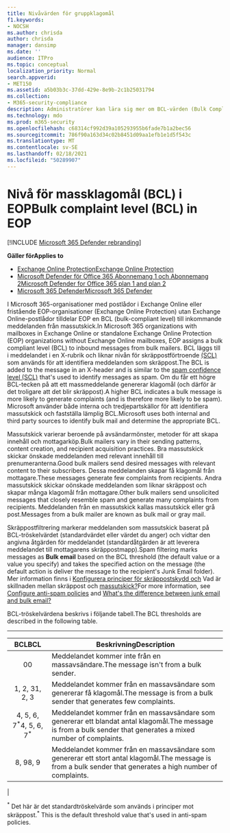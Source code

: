 ```yaml
---
title: Nivåvärden för gruppklagomål
f1.keywords:
- NOCSH
ms.author: chrisda
author: chrisda
manager: dansimp
ms.date: ''
audience: ITPro
ms.topic: conceptual
localization_priority: Normal
search.appverid:
- MET150
ms.assetid: a5b03b3c-37dd-429e-8e9b-2c1b25031794
ms.collection:
- M365-security-compliance
description: Administratörer kan lära sig mer om BCL-värden (Bulk Compliance Level) som används i Exchange Online Protection (EOP).
ms.technology: mdo
ms.prod: m365-security
ms.openlocfilehash: c68314cf992d39a105293955b6fade7b1a2bec56
ms.sourcegitcommit: 786f90a163d34c02b8451d09aa1efb1e1d5f543c
ms.translationtype: MT
ms.contentlocale: sv-SE
ms.lasthandoff: 02/18/2021
ms.locfileid: "50289907"
---
```

# <a name="bulk-complaint-level-bcl-in-eop"></a><span data-ttu-id="f7466-103">Nivå för massklagomål (BCL) i EOP</span><span class="sxs-lookup"><span data-stu-id="f7466-103">Bulk complaint level (BCL) in EOP</span></span>

[!INCLUDE [Microsoft 365 Defender rebranding](../includes/microsoft-defender-for-office.md)]

<span data-ttu-id="f7466-104">**Gäller för**</span><span class="sxs-lookup"><span data-stu-id="f7466-104">**Applies to**</span></span>
- [<span data-ttu-id="f7466-105">Exchange Online Protection</span><span class="sxs-lookup"><span data-stu-id="f7466-105">Exchange Online Protection</span></span>](exchange-online-protection-overview.md)
- [<span data-ttu-id="f7466-106">Microsoft Defender för Office 365 Abonnemang 1 och Abonnemang 2</span><span class="sxs-lookup"><span data-stu-id="f7466-106">Microsoft Defender for Office 365 plan 1 and plan 2</span></span>](office-365-atp.md)
- [<span data-ttu-id="f7466-107">Microsoft 365 Defender</span><span class="sxs-lookup"><span data-stu-id="f7466-107">Microsoft 365 Defender</span></span>](../mtp/microsoft-threat-protection.md)

<span data-ttu-id="f7466-108">I Microsoft 365-organisationer med postlådor i Exchange Online eller fristående EOP-organisationer (Exchange Online Protection) utan Exchange Online-postlådor tilldelar EOP en BCL (bulk-compliant level) till inkommande meddelanden från massutskick.</span><span class="sxs-lookup"><span data-stu-id="f7466-108">In Microsoft 365 organizations with mailboxes in Exchange Online or standalone Exchange Online Protection (EOP) organizations without Exchange Online mailboxes, EOP assigns a bulk compliant level (BCL) to inbound messages from bulk mailers.</span></span> <span data-ttu-id="f7466-109">BCL läggs till i meddelandet i en X-rubrik och liknar nivån för skräppostförtroende [(SCL)](spam-confidence-levels.md) som används för att identifiera meddelanden som skräppost.</span><span class="sxs-lookup"><span data-stu-id="f7466-109">The BCL is added to the message in an X-header and is similar to the [spam confidence level (SCL)](spam-confidence-levels.md) that's used to identify messages as spam.</span></span> <span data-ttu-id="f7466-110">Om du får ett högre BCL-tecken på att ett massmeddelande genererar klagomål (och därför är det troligare att det blir skräppost).</span><span class="sxs-lookup"><span data-stu-id="f7466-110">A higher BCL indicates a bulk message is more likely to generate complaints (and is therefore more likely to be spam).</span></span> <span data-ttu-id="f7466-111">Microsoft använder både interna och tredjepartskällor för att identifiera massutskick och fastställa lämplig BCL.</span><span class="sxs-lookup"><span data-stu-id="f7466-111">Microsoft uses both internal and third party sources to identify bulk mail and determine the appropriate BCL.</span></span>

<span data-ttu-id="f7466-112">Massutskick varierar beroende på avsändarmönster, metoder för att skapa innehåll och mottagarköp.</span><span class="sxs-lookup"><span data-stu-id="f7466-112">Bulk mailers vary in their sending patterns, content creation, and recipient acquisition practices.</span></span> <span data-ttu-id="f7466-113">Bra massutskick skickar önskade meddelanden med relevant innehåll till prenumeranterna.</span><span class="sxs-lookup"><span data-stu-id="f7466-113">Good bulk mailers send desired messages with relevant content to their subscribers.</span></span> <span data-ttu-id="f7466-114">Dessa meddelanden skapar få klagomål från mottagare.</span><span class="sxs-lookup"><span data-stu-id="f7466-114">These messages generate few complaints from recipients.</span></span> <span data-ttu-id="f7466-115">Andra massutskick skickar oönskade meddelanden som liknar skräppost och skapar många klagomål från mottagare.</span><span class="sxs-lookup"><span data-stu-id="f7466-115">Other bulk mailers send unsolicited messages that closely resemble spam and generate many complaints from recipients.</span></span> <span data-ttu-id="f7466-116">Meddelanden från en massutskick kallas massutskick eller grå post.</span><span class="sxs-lookup"><span data-stu-id="f7466-116">Messages from a bulk mailer are known as bulk mail or gray mail.</span></span>

 <span data-ttu-id="f7466-117">Skräppostfiltrering  markerar meddelanden som massutskick baserat på BCL-tröskelvärdet (standardvärdet eller värdet du anger) och vidtar den angivna åtgärden för meddelandet (standardåtgärden är att leverera meddelandet till mottagarens skräppostmapp).</span><span class="sxs-lookup"><span data-stu-id="f7466-117">Spam filtering marks messages as **Bulk email** based on the BCL threshold (the default value or a value you specify) and takes the specified action on the message (the default action is deliver the message to the recipient's Junk Email folder).</span></span> <span data-ttu-id="f7466-118">Mer information finns i [Konfigurera principer för skräppostskydd och](configure-your-spam-filter-policies.md) Vad är skillnaden mellan skräppost och [massutskick?](what-s-the-difference-between-junk-email-and-bulk-email.md)</span><span class="sxs-lookup"><span data-stu-id="f7466-118">For more information, see [Configure anti-spam policies](configure-your-spam-filter-policies.md) and [What's the difference between junk email and bulk email?](what-s-the-difference-between-junk-email-and-bulk-email.md)</span></span>

<span data-ttu-id="f7466-119">BCL-tröskelvärdena beskrivs i följande tabell.</span><span class="sxs-lookup"><span data-stu-id="f7466-119">The BCL thresholds are described in the following table.</span></span>

****

|<span data-ttu-id="f7466-120">BCL</span><span class="sxs-lookup"><span data-stu-id="f7466-120">BCL</span></span>|<span data-ttu-id="f7466-121">Beskrivning</span><span class="sxs-lookup"><span data-stu-id="f7466-121">Description</span></span>|
|:---:|---|
|<span data-ttu-id="f7466-122">0</span><span class="sxs-lookup"><span data-stu-id="f7466-122">0</span></span>|<span data-ttu-id="f7466-123">Meddelandet kommer inte från en massavsändare.</span><span class="sxs-lookup"><span data-stu-id="f7466-123">The message isn't from a bulk sender.</span></span>|
|<span data-ttu-id="f7466-124">1, 2, 3</span><span class="sxs-lookup"><span data-stu-id="f7466-124">1, 2, 3</span></span>|<span data-ttu-id="f7466-125">Meddelandet kommer från en massavsändare som genererar få klagomål.</span><span class="sxs-lookup"><span data-stu-id="f7466-125">The message is from a bulk sender that generates few complaints.</span></span>|
|<span data-ttu-id="f7466-126">4, 5, 6, 7<sup>\*</sup></span><span class="sxs-lookup"><span data-stu-id="f7466-126">4, 5, 6, 7<sup>\*</sup></span></span>|<span data-ttu-id="f7466-127">Meddelandet kommer från en massavsändare som genererar ett blandat antal klagomål.</span><span class="sxs-lookup"><span data-stu-id="f7466-127">The message is from a bulk sender that generates a mixed number of complaints.</span></span>|
|<span data-ttu-id="f7466-128">8, 9</span><span class="sxs-lookup"><span data-stu-id="f7466-128">8, 9</span></span>|<span data-ttu-id="f7466-129">Meddelandet kommer från en massavsändare som genererar ett stort antal klagomål.</span><span class="sxs-lookup"><span data-stu-id="f7466-129">The message is from a bulk sender that generates a high number of complaints.</span></span>|
|

<span data-ttu-id="f7466-130"><sup>\*</sup> Det här är det standardtröskelvärde som används i principer mot skräppost.</span><span class="sxs-lookup"><span data-stu-id="f7466-130"><sup>\*</sup> This is the default threshold value that's used in anti-spam policies.</span></span>
